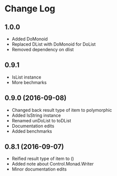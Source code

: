# Change Log

## 1.0.0
* Added DoMonoid
* Replaced DList with DoMonoid for DoList
* Removed dependency on dlist

## 0.9.1
* IsList instance
* More bechmarks

## 0.9.0 (2016-09-08)
* Changed back result type of item to polymorphic
* Added IsString instance
* Renamed unDoList to toDList
* Documentation edits
* Added benchmarks

## 0.8.1 (2016-09-07)
* Reified result type of item to ()
* Added note about Control.Monad.Writer
* Minor documentation edits

